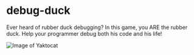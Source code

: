 # debug-duck
 
Ever heard of rubber duck debugging? In this game, you ARE the rubber duck. 
Help your programmer debug both his code and his life!

![Image of Yaktocat](https://octodex.github.com/images/yaktocat.png)
